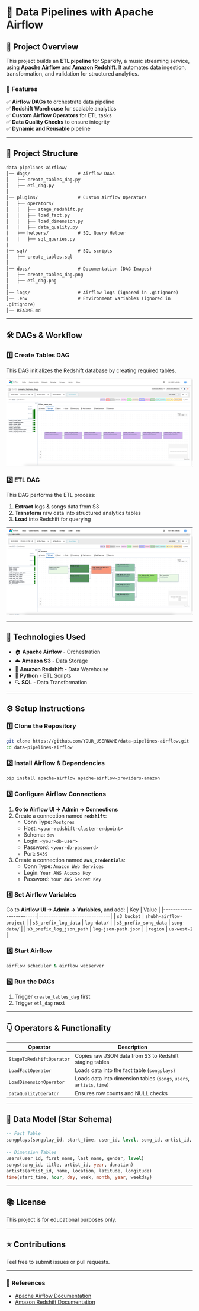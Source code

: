 # 🚀 Data Pipelines with Apache Airflow

## 📌 Project Overview
This project builds an **ETL pipeline** for Sparkify, a music streaming service, using **Apache Airflow** and **Amazon Redshift**. It automates data ingestion, transformation, and validation for structured analytics.

### **🌟 Features**
✅ **Airflow DAGs** to orchestrate data pipeline  
✅ **Redshift Warehouse** for scalable analytics  
✅ **Custom Airflow Operators** for ETL tasks  
✅ **Data Quality Checks** to ensure integrity  
✅ **Dynamic and Reusable** pipeline  

---

## 💽 Project Structure
```
data-pipelines-airflow/
│── dags/                  # Airflow DAGs
│   ├── create_tables_dag.py
│   ├── etl_dag.py
│
│── plugins/               # Custom Airflow Operators
│   ├── operators/         
│   │   ├── stage_redshift.py
│   │   ├── load_fact.py
│   │   ├── load_dimension.py
│   │   ├── data_quality.py
│   ├── helpers/           # SQL Query Helper
│   │   ├── sql_queries.py
│
│── sql/                   # SQL scripts
│   ├── create_tables.sql
│
│── docs/                  # Documentation (DAG Images)
│   ├── create_tables_dag.png
│   ├── etl_dag.png
│
│── logs/                  # Airflow logs (ignored in .gitignore)
│── .env                   # Environment variables (ignored in .gitignore)
│── README.md
```

---

## 🛠️ DAGs & Workflow
### **1️⃣ Create Tables DAG**
This DAG initializes the Redshift database by creating required tables.

![Create Tables DAG](docs/create_tables_dag.png)

### **2️⃣ ETL DAG**
This DAG performs the ETL process:
1. **Extract** logs & songs data from S3  
2. **Transform** raw data into structured analytics tables  
3. **Load** into Redshift for querying  

![ETL DAG](docs/etl_dag.png)

---

## 🚀 **Technologies Used**
- 🏠 **Apache Airflow** - Orchestration  
- ☁️ **Amazon S3** - Data Storage  
- 🔴 **Amazon Redshift** - Data Warehouse  
- 🐖 **Python** - ETL Scripts  
- 🔍 **SQL** - Data Transformation  

---

## ⚙️ **Setup Instructions**
### **1️⃣ Clone the Repository**
```sh
git clone https://github.com/YOUR_USERNAME/data-pipelines-airflow.git
cd data-pipelines-airflow
```

### **2️⃣ Install Airflow & Dependencies**
```sh
pip install apache-airflow apache-airflow-providers-amazon 
```

### **3️⃣ Configure Airflow Connections**
1. **Go to Airflow UI → Admin → Connections**
2. Create a connection named **`redshift`**:
   - Conn Type: `Postgres`
   - Host: `<your-redshift-cluster-endpoint>`
   - Schema: `dev`
   - Login: `<your-db-user>`
   - Password: `<your-db-password>`
   - Port: `5439`
3. Create a connection named **`aws_credentials`**:
   - Conn Type: `Amazon Web Services`
   - Login: `Your AWS Access Key`
   - Password: `Your AWS Secret Key`

### **4️⃣ Set Airflow Variables**
Go to **Airflow UI → Admin → Variables**, and add:
| Key                     | Value |
|-------------------------|------------------------------|
| `s3_bucket`            | `shubh-airflow-project` |
| `s3_prefix_log_data`   | `log-data/` |
| `s3_prefix_song_data`  | `song-data/` |
| `s3_prefix_log_json_path` | `log-json-path.json` |
| `region`               | `us-west-2` |

### **5️⃣ Start Airflow**
```sh
airflow scheduler & airflow webserver
```

### **6️⃣ Run the DAGs**
1. Trigger `create_tables_dag` first
2. Trigger `etl_dag` next

---

## 👇 **Operators & Functionality**
| Operator | Description |
|----------|-------------|
| `StageToRedshiftOperator` | Copies raw JSON data from S3 to Redshift staging tables |
| `LoadFactOperator` | Loads data into the fact table (`songplays`) |
| `LoadDimensionOperator` | Loads data into dimension tables (`songs`, `users`, `artists`, `time`) |
| `DataQualityOperator` | Ensures row counts and NULL checks |

---

## 📄 **Data Model (Star Schema)**
```sql
-- Fact Table
songplays(songplay_id, start_time, user_id, level, song_id, artist_id, session_id, location, user_agent)

-- Dimension Tables
users(user_id, first_name, last_name, gender, level)
songs(song_id, title, artist_id, year, duration)
artists(artist_id, name, location, latitude, longitude)
time(start_time, hour, day, week, month, year, weekday)
```

---

## 📚 **License**
This project is for educational purposes only.

---

## ⭐ **Contributions**
Feel free to submit issues or pull requests.

---

### **🔗 References**
- [Apache Airflow Documentation](https://airflow.apache.org/docs/)
- [Amazon Redshift Documentation](https://docs.aws.amazon.com/redshift/latest/dg/welcome.html)
